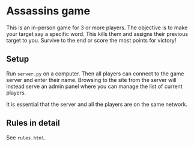 # Assassins game

This is an in-person game for 3 or more players. The objective is to make your target say a specific word. This kills them and assigns their previous target to you. Survive to the end or score the most points for victory!

## Setup

Run `server.py` on a computer. Then all players can connect to the game server and enter their name. Browsing to the site from the server will instead serve an admin panel where you can manage the list of current players.

It is essential that the server and all the players are on the same network.

## Rules in detail

See `rules.html`.